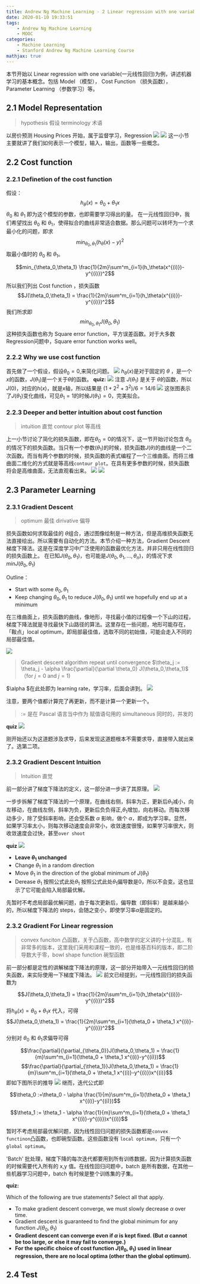 ```yaml
---
title: Andrew Ng Machine Learning - 2 Linear regression with one variable
date: 2020-01-10 19:33:51
tags:
    - Andrew Ng Machine Learning
    - MOOC
categories:
    - Machine Learning
    - Stanford Andrew Ng Machine Learning Course
mathjax: true
---
```

本节开始以 Linear regression with one variable(一元线性回归)为例，讲述机器学习的基本概念。包括 Model （模型）， Cost Function （损失函数），Parameter Learning （参数学习）等。

## 2.1 Model Representation
> hypothesis 假设
> terminology 术语

以房价预测 Housing Prices 开始，属于监督学习，Regression
![](https://i.loli.net/2020/02/21/F7ouwtfCk5Tjiga.png)
![](https://i.loli.net/2020/02/21/xqal1GmMAQsEiX2.png)
这一小节主要就讲了我们如何表示一个模型，输入，输出，函数等一些概念。

## 2.2 Cost function
### 2.2.1 Definetion of the cost function
假设：
$$h_{\theta}(x) = \theta_0+\theta_1x$$
$\theta_0$ 和 $\theta_1$ 即为这个模型的参数，也即需要学习得出的量。
在一元线性回归中，我们希望找出 $\theta_0$ 和 $\theta_1$，使得拟合的曲线非常适合数据。那么问题可以转坏为一个求最小化的问题，即求
$$min_{\theta_0,\theta_1}(h_\theta(x)-y)^2$$
取最小值时的 $\theta_0$ 和 $\theta_1$。

$$min_{\theta_0,\theta_1} \frac{1}{2m}\sum^m_{i=1}(h_\theta(x^{(i)})-y^{(i)})^2$$

所以我们列出 Cost function ，损失函数
$$J(\theta_0,\theta_1) =  \frac{1}{2m}\sum^m_{i=1}(h_\theta(x^{(i)})-y^{(i)})^2$$
我们所求即
$$min_{\theta_0,\theta_1}J(\theta_0,\theta_1)$$
这种损失函数也称为 Square error function，平方误差函数。对于大多数Regression问题中，Square error function works well。
### 2.2.2 Why we use cost function
首先做了一个假设，假设$\theta_0=0$,来简化问题。
![](https://i.loli.net/2020/02/21/VAWfwnGziKTjRxl.png)
$h_\theta(x)$是对于固定的 $\theta$ ，是一个$x$的函数，$J(\theta_1)$是一个关于$\theta$的函数。
**quiz:**
![](https://i.loli.net/2020/02/21/AK4CsdXQpN3HG7x.png)
注意 $J(\theta_1)$ 是关于 $\theta$的函数，所以$J(0)$，对应的$h(x)$，就是x轴，所以结果是 $(1+2^2+3^2)/6=14/6$
![](https://i.loli.net/2020/02/21/xfBJWAMpEPUONsT.png)
这张图表示了$J(\theta_1)$变化曲线，可见$\theta_1=1$的时候$J(\theta_1)=0$，完美拟合。

### 2.2.3 Deeper and better intuition about cost function
> intuition 直觉
> contour plot 等高线

上一小节讨论了简化的损失函数，即在$\theta_0=0$的情况下，这一节开始讨论包含 $\theta_0$的情况下的损失函数。当只有一个参数($\theta_1$)的时候，损失函数$J(\theta)$的曲线是一个二次函数。而当有两个参数的时候，损失函数的表式编程了一个三维曲面。而将三维曲面二维化的方式就是等高线`contour plot`。在具有更多参数的时候，损失函数将会是高维曲面，无法直观看出来。
![](https://i.loli.net/2020/02/21/b6Qw5e4kxALZ2Mf.png)
![](https://i.loli.net/2020/02/21/EqnX5URdZVHK4bN.png)

## 2.3 Parameter Learning
### 2.3.1 Gradient Descent
> optimum 最佳
> dirivative 偏导

损失函数如何求取最佳的 $\theta$组合，通过图像绘制是一种方法，但是高维损失函数无法直接绘出。所以需要有自动化的方法。本节介绍一种方法，Gradient Descent 梯度下降法。这是在深度学习中广泛使用的函数最优化方法，并非只用在线性回归的损失函数上。
在已知$J(\theta_0,\theta_1)$，也可能是$J(\theta_0,\theta_1,...,\theta_n)$，的情况下求$minJ(\theta_0,\theta_1)$

Outline：
* Start with some $\theta_0, \theta_1$
* Keep changing $\theta_0,\theta_1$ to reduce $J(\theta_0,\theta_1)$ until we hopefully end up at a minimum

在三维曲面上，损失函数的曲线，像地形，寻找最小值的过程像一个下山的过程，梯度下降法就是寻找最快下山路径的算法。这里存在一些问题，地形可能存在，「鞍点」local optimum，即局部最佳值，选取不同的初始值，可能会走入不同的局部最佳值。

![](https://i.loli.net/2020/02/21/V6fa3DBHTCymUFK.png)

> Gradient descent algorithm
> repeat until convergence
$\theta_j := \theta_j - \alpha \frac{\partial}{\partial \theta_0} J(\theta_0,\theta_1)$ （for $j=0$ and $j=1$)

$\alpha $在此处即为 learning rate，学习率，后面会讲到。
![](https://i.loli.net/2020/02/21/RuQOv6yzEbZaiMD.png)

注意，要两个值都计算完了再更新，而不是计算一个更新一个。

> := 是在 Pascal 语言当中作为 赋值语句用的
> simultaneous 同时的，并发的

**quiz**
![](https://i.loli.net/2020/02/21/7kQpWXAIU6GgouN.png)

刚开始还以为这道题涉及求导，后来发现这道题根本不需要求导，直接带入就出来了。选第二项。

### 2.3.2 Gradient Descent Intuition
> Intuition 直觉

前一部分讲了梯度下降法的定义，这一部分进一步讲了其原理。
![](https://i.loli.net/2020/02/21/QOy5aolrA168DP3.png)

一步步拆解了梯度下降法的一个原理，在曲线右侧，斜率为正，更新后$\theta_1$减小，向左移动，在曲线左侧，斜率为负，更新后负负得正,$\theta_1$增加，向右移动。而每次移动多少，除了受斜率影响，还会受系数 $\alpha$ 影响，做个 $\alpha$，即成为学习率。显然，如果学习率太小，则每次移动速度会非常小，收敛速度很慢，如果学习率很大，则收敛速度会过快，甚至`over shoot`

**quiz**
![](https://i.loli.net/2020/02/21/mEBtPCvz54Gh1eQ.png)
* **Leave $\theta_1$ unchanged**
* Change $\theta_1$ in a random direction
* Move $\theta_1$ in the direction of the global minimum of $J(\theta_1)$
* Derease $\theta_1$
按照公式此处$\theta_1$
按照公式此处$\theta_1$偏导数是0，所以不会变。这也显示了它可能会陷入局部最优解。

先暂时不考虑局部最优解问题，由于每次更新后，偏导数（即斜率）是越来越小的，所以梯度下降法的 steps，会随之变小，即使学习率$\alpha$是固定的。

### 2.3.2 Gradient For Linear regression
> convex funciton 凸函数，关于凸函数，高中数学的定义讲的十分混乱，有非常多的版本，这里我们采用和课程一致的，也是维基百科的版本，即二阶导数大于零，bowl shape function 碗型函数

前一部分都是定性的讲解梯度下降法的原理，这一部分开始带入一元线性回归的损失函数，来实际使用一下梯度下降法。
![](https://i.loli.net/2020/02/21/pRO9rDBC85zqA2W.png)
前文已经提到，一元线性回归的损失函数为

$$J(\theta_0,\theta_1) =  \frac{1}{2m}\sum^m_{i=1}(h_\theta(x^{(i)})-y^{(i)})^2$$
将$h_{\theta}(x) = \theta_0 + \theta_1 x$ 代入，可得
$$J(\theta_0,\theta_1) =  \frac{1}{2m}\sum^m_{i=1}(\theta_0 + \theta_1 x^{(i)}-y^{(i)})^2$$
分别对 $\theta_0$ 和 $\theta_1$求偏导可得

$$\frac{\partial}{\partial_{\theta_0}}J(\theta_0,\theta_1) =  \frac{1}{m}\sum^m_{i=1}(\theta_0 + \theta_1 x^{(i)}-y^{(i)})$$
$$\frac{\partial}{\partial_{\theta_1}}J(\theta_0,\theta_1) =  \frac{1}{m}\sum^m_{i=1}(\theta_0 + \theta_1 x^{(i)}-y^{(i)})x^{(i)}$$
即如下图所示的推导
![](https://i.loli.net/2020/02/21/aIeTfuiDLPkAUM5.png)
继而，迭代公式即

$$\theta_0 :=\theta_0 - \alpha \frac{1}{m}\sum^m_{i=1}(\theta_0 + \theta_1 x^{(i)}-y^{(i)})$$

$$\theta_1 := \theta_1 - \alpha \frac{1}{m}\sum^m_{i=1}(\theta_0 + \theta_1 x^{(i)}-y^{(i)})x^{(i)}$$

暂时不考虑局部最优解问题，因为线性回归问题的损失函数都是`convex functinon`凸函数，也即碗型函数。这些函数没有 `local optimum`，只有一个 `global optimum`。

'Batch' 批处理，梯度下降的每次迭代都要用到所有训练数据，因为计算损失函数的时候需要代入所有的 x,y 值。在线性回归问题中，batch 是所有数据，在其他一些机器学习问题中，batch 有时候是整个训练集的子集。

**quiz:**

Which of the following are true statements? Select all that apply.
* To make gradient descent converge, we must slowly decrease $\alpha$ over time.
* Gradient descent is guaranteed to find the global minimum for any function $J(\theta_0,\theta_1)$
* **Gradient descent can converge even if $\alpha$ is kept fixed. (But $\alpha$ cannot be too large, or else it may fail to converge.)**
* **For the specific choice of cost function $J(\theta_0,\theta_1)$ used in linear regression, there are no local optima (other than the global optimum).**

## 2.4 Test
